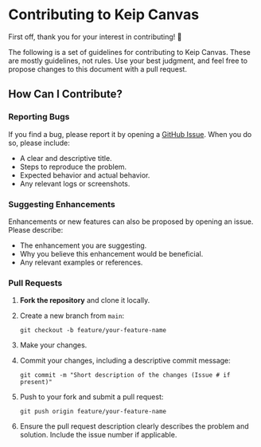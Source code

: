 # Contributing to Keip Canvas

First off, thank you for your interest in contributing! 🎉

The following is a set of guidelines for contributing to Keip Canvas.
These are mostly guidelines, not rules. Use your best judgment, and feel free to propose changes to this document with a
pull request.

## How Can I Contribute?

### Reporting Bugs

If you find a bug, please report it by opening a [GitHub Issue](https://github.com/OctoConsulting/keip-canvas/issues).
When you do so, please include:

- A clear and descriptive title.
- Steps to reproduce the problem.
- Expected behavior and actual behavior.
- Any relevant logs or screenshots.

### Suggesting Enhancements

Enhancements or new features can also be proposed by opening an issue. Please describe:

- The enhancement you are suggesting.
- Why you believe this enhancement would be beneficial.
- Any relevant examples or references.

### Pull Requests

1. **Fork the repository** and clone it locally.
1. Create a new branch from `main`:
   ```shell
   git checkout -b feature/your-feature-name
   ```
1. Make your changes.
1. Commit your changes, including a descriptive commit message:

   ```shell
   git commit -m "Short description of the changes (Issue # if present)"
   ```

1. Push to your fork and submit a pull request:

   ```shell
   git push origin feature/your-feature-name
   ```

1. Ensure the pull request description clearly describes the problem and solution. Include the issue number if
   applicable.

